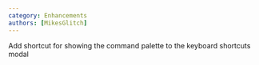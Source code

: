```yaml
---
category: Enhancements
authors: [MikesGlitch]
---
```


Add shortcut for showing the command palette to the keyboard shortcuts modal
